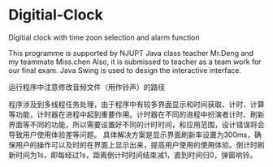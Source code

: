 # Digitial-Clock
Digitial clock with time zoon selection and alarm function

This programme is supported by NJUPT Java class teacher Mr.Deng and my teammate Miss.chen
Also, it is submissed to teacher as a team work for our final exam.
Java Swing is used to design the interactive interface.

运行程序中注意修改音频文件（用作铃声）的路径

程序涉及到多线程任务处理，由于程序中有较多界面显示和时间获取、计时、计算等功能，计时器在进程中起到重要作用。计时器在不同的进程中扮演者计时、刷新界面等不同的功能，所以需要设置好不同的计时时间，和应用范围，设计错误将会导致用户使用体验差等问题。
具体解决方案是显示界面刷新率设置为300ms，确保用户的操作可以及时的在界面上显示出来，提高用户使用的使用体验。倒计时刷新时间为1s，即每经过1s，距离倒计时时间结束减1，直到时间归0，弹窗响铃。

